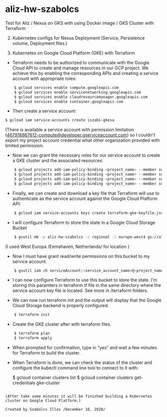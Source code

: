 # aliz-hw-szabolcs
Test for Aliz / Nexus on GKS with using Docker image / GKS Cluster with Terraform

2. Kubernetes configs for Nexus Deployment
(Service, Persistence volume, Deployment files.)

3. Kubernetes on Google Cloud Platform (GKE) with Terraform

- Terraform needs to be authorized to communicate with the Google Cloud API to create and manage resources in our GCP project. We achieve this by enabling the corresponding APIs and creating a service account with appropriate roles:

```bash
    $ gcloud services enable compute.googleapis.com
    $ gcloud services enable servicenetworking.googleapis.com
    $ gcloud services enable cloudresourcemanager.googleapis.com
    $ gcloud services enable container.googleapis.com
```
- Then create a service account:
```bash
$ gcloud iam service-accounts create iszabi-gkesa
```

(There is available a service account with permission limitation (467918867612-compute@developer.gserviceaccount.com) so I couldn't export my project account credential what other organization provided with limited permission.

- Now we can grant the necessary roles for our service account to create a GKE cluster and the associated resources:

```bash
    $ gcloud projects add-iam-policy-binding <project_name> --member serviceAccount:<service_account_name>@<project_name>.iam.gserviceaccount.com --role roles/container.admin
    $ gcloud projects add-iam-policy-binding <project_name> --member serviceAccount:<service_account_name>@<project_name>.iam.gserviceaccount.com --role roles/compute.admin
    $ gcloud projects add-iam-policy-binding <project_name> --member serviceAccount:<service_account_name>@<project_name>.iam.gserviceaccount.com --role roles/iam.serviceAccountUser
    $ gcloud projects add-iam-policy-binding <project_name> --member serviceAccount:<service_account_name>@<project_name>.iam.gserviceaccount.com --role roles/resourcemanager.projectIamAdmin
```

- Finally, we can create and download a key file that Terraform will use to authenticate as the service account against the Google Cloud Platform API:

```bash
    $ gcloud iam service-accounts keys create terraform-gke-keyfile.json --iam-account=<service_account_name>@<project_name>.iam.gserviceaccount.com
```
 - I will configure Terraform to store the state in a Google Cloud Storage Bucket
```bash
    $ gsutil mb -p aliz-hw-szabolcs -c regional -l europe-west4 gs://aliz-hw-szabolcs-bucket-1/
```
  (I used West Europa /Eemshaven, Netherlands/ for location )

 - Now I must have grant read/write permissions on this bucket to my service account:
```bash    
    $ gsutil iam ch serviceAccount:<service_account_name>@<project_name>.iam.gserviceaccount.com:legacyBucketWriter gs://<bucket_name>/
```
 - I can now configure Terraform to use this bucket to store the state. I'm storing this paramters in terraform.tf file in the same directory where the service account key file is located. See more in /terraform folders.

 - We can now run terraform init and the output will display that the Google Cloud Storage backend is properly configured.
```bash  
    $ terraform init 
```
 - Create the GKE cluster after with terraform files.
```bash
    $ terraform plan
    $ terraform apply
```
- When prompted for confirmation, type in “yes” and wait a few minutes for Terraform to build the cluster.
- When Terraform is done, we can check the status of the cluster and configure the kubectl command line tool to connect to it with:

    $ gcloud container clusters list
    $ gcloud container clusters get-credentials gke-cluster
```

(After take some minutes it will be finished building a Kubernetes cluster on Google Cloud Platform.)

Created by Szabolcs Illes /December 10, 2020/